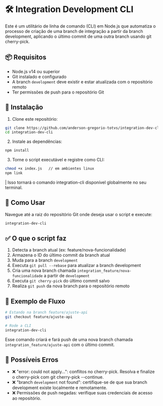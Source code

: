 # 🛠️ Integration Development CLI

Este é um utilitário de linha de comando (CLI) em Node.js que automatiza o processo de criação de uma branch de integração a partir da branch development, aplicando o último commit de uma outra branch usando git cherry-pick.

## 📦 Requisitos

- Node.js v14 ou superior
- Git instalado e configurado
- A branch `development` deve existir e estar atualizada com o repositório remoto
- Ter permissões de push para o repositório Git

## 🚀 Instalação

1. Clone este repositório:

```bash
git clone https://github.com/anderson-gregorio-totvs/integration-dev-cli
cd integration-dev-cli
```

2. Instale as dependências:

```bash
npm install
```

3. Torne o script executável e registre como CLI:

```bash
chmod +x index.js   // em ambientes linux
npm link
```

| Isso tornará o comando integration-cli disponível globalmente no seu terminal.

## 📌 Como Usar

Navegue até a raiz do repositório Git onde deseja usar o script e execute:

```bash
integration-dev-cli
```

## ✅ O que o script faz

1. Detecta a branch atual (ex: feature/nova-funcionalidade)
2. Armazena o ID do último commit da branch atual
3. Muda para a branch `development`
4. Executa `git pull --rebase` para atualizar a branch development
5. Cria uma nova branch chamada `integration_feature/nova-funcionalidade` a partir de `development`
6. Executa `git cherry-pick` do último commit salvo
7. Realiza `git push` da nova branch para o repositório remoto

## 🧪 Exemplo de Fluxo

```bash
# Estando na branch feature/ajuste-api
git checkout feature/ajuste-api

# Rode a CLI
integration-dev-cli
```

Esse comando criará e fará push de uma nova branch chamada `integration_feature/ajuste-api` com o último commit.

## 🧯 Possíveis Erros

- ❌ "error: could not apply...": conflitos no cherry-pick. Resolva e finalize o cherry-pick com git cherry-pick --continue.
- ❌ "branch `development` not found": certifique-se de que sua branch development existe localmente e remotamente.
- ❌ Permissões de push negadas: verifique suas credenciais de acesso ao repositório.
